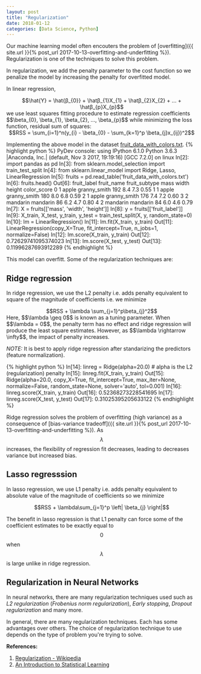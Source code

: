 ```yaml
---
layout: post
title: "Regularization"
date: 2018-01-12
categories: [Data Science, Python]
---
```


Our machine learning model often encouters the problem of [overfitting]({{ site.url }}{% post_url 2017-10-13-overfitting-and-underfitting %}). Regularization is one of the techniques to solve this problem.

In regularization, we add the penalty parameter to the cost function so we penalize the model by increasing the penalty for overfitted model.

In linear regression,  
<div style="text-align: center">
$$\hat{Y} = \hat{β_{0}} + \hatβ_{1}X_{1} + \hatβ_{2}X_{2} + ... + \hatβ_{p}X_{p}$$  
</div>
we use least squares fitting procedure to estimate regression coefficients $$\beta_{0}, \beta_{1}, \beta_{2}, ..., \beta_{p}$$ while minimizing the loss function, residual sum of squares:  
<div style="text-align: center">
$$RSS = \sum_{i=1}^n(y_{i} - \beta_{0} - \sum_{k=1}^p \beta_{j}x_{ij})^2$$
</div>

Implementing the above model in the dataset [fruit_data_with_colors.txt](/assets/fruit_data_with_colors.txt).
{% highlight python %}
PyDev console: using IPython 6.1.0
Python 3.6.3 |Anaconda, Inc.| (default, Nov  3 2017, 19:19:16) 
[GCC 7.2.0] on linux
In[2]: import pandas as pd
In[3]: from sklearn.model_selection import train_test_split
In[4]: from sklearn.linear_model import Ridge, Lasso, LinearRegression
In[5]: fruits = pd.read_table('fruit_data_with_colors.txt')
In[6]: fruits.head()
Out[6]: 
   fruit_label fruit_name fruit_subtype  mass  width  height  color_score
0            1      apple  granny_smith   192    8.4     7.3         0.55
1            1      apple  granny_smith   180    8.0     6.8         0.59
2            1      apple  granny_smith   176    7.4     7.2         0.60
3            2   mandarin      mandarin    86    6.2     4.7         0.80
4            2   mandarin      mandarin    84    6.0     4.6         0.79
In[7]: X = fruits[['mass', 'width', 'height']]
In[8]: y = fruits[['fruit_label']]
In[9]: X_train, X_test, y_train, y_test = train_test_split(X, y, random_state=0)
In[10]: lm = LinearRegression()
In[11]: lm.fit(X_train, y_train)
Out[11]: LinearRegression(copy_X=True, fit_intercept=True, n_jobs=1, normalize=False)
In[12]: lm.score(X_train, y_train)
Out[12]: 0.72629741095374023
In[13]: lm.score(X_test, y_test)
Out[13]: 0.11996287693912289
{% endhighlight %}

This model can overfitt. Some of the regularization techniques are:

## Ridge regression

In ridge regression, we use the L2 penalty i.e. adds penalty equivalent to square of the magnitude of coefficients i.e. we minimize  
<div style="text-align: center">
$$RSS + \lambda \sum_{j=1}^p\beta_{j}^2$$
</div>
Here, $$\lambda \geq 0$$ is known as a tuning parameter. When $$\lambda = 0$$, the penalty term has no effect and ridge regression will produce the least square estimates. However, as $$\lambda \rightarrow \infty$$, the impact of penalty increases.

*NOTE:* It is best to apply ridge regression after standarizing the predictors (feature normalization).

{% highlight python %}
In[14]: linreg = Ridge(alpha=20.0)  # alpha is the L2 (regularization) penalty
In[15]: linreg.fit(X_train, y_train)
Out[15]: 
Ridge(alpha=20.0, copy_X=True, fit_intercept=True, max_iter=None,
   normalize=False, random_state=None, solver='auto', tol=0.001)
In[16]: linreg.score(X_train, y_train)
Out[16]: 0.52368273228541695
In[17]: linreg.score(X_test, y_test)
Out[17]: 0.31025395205633122
{% endhighlight %}

Ridge regression solves the problem of overfitting (high variance) as a consequence of [bias-variance tradeoff]({{ site.url }}{% post_url 2017-10-13-overfitting-and-underfitting %}). As $$\lambda$$ increases, the flexibility of regression fit decreases, leading to decreases variance but increased bias.

## Lasso regresssion

In lasso regression, we use L1 penalty i.e. adds penalty equivalent to absolute value of the magnitude of coefficients so we minimize 
<div style="text-align: center">
$$RSS + \lambda\sum_{j=1}^p \left| \beta_{j} \right|$$
</div>

The benefit in lasso regression is that L1 penalty can force some of the coefficient estimates to be exactly equal to $$0$$ when $$\lambda$$ is large unlike in ridge regression.


## Regularization in Neural Networks

In neural networks, there are many regularization techniques used such as *L2 regularization* (*Frobenius norm regularization*), *Early stopping*, *Dropout regularization* and many more.


In general, there are many regularization techniques. Each has some advantages over others. The choice of regularization technique to use depends on the type of problem you're trying to solve.

**References:**  
1. <a href="https://en.wikipedia.org/wiki/Regularization_(mathematics)">Regularization - Wikipedia</a>  
2. <a href="http://www-bcf.usc.edu/~gareth/ISL/">An Introduction to Statistical Learning</a>  
